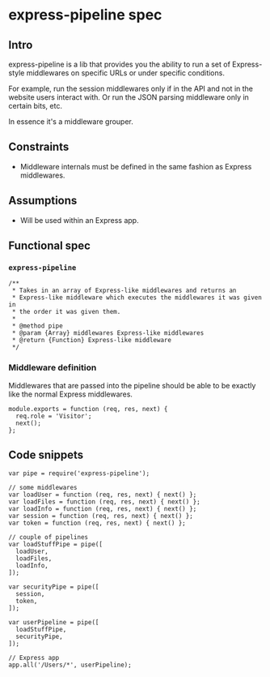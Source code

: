 # express-pipeline spec

## Intro

express-pipeline is a lib that provides you the ability to run a set of
Express-style middlewares on specific URLs or under specific conditions.

For example, run the session middlewares only if in the API and not in
the website users interact with.  Or run the JSON parsing middleware
only in certain bits, etc.

In essence it's a middleware grouper.

## Constraints

- Middleware internals must be defined in the same fashion as Express
  middlewares.

## Assumptions

- Will be used within an Express app.

## Functional spec

### `express-pipeline`

```
/**
 * Takes in an array of Express-like middlewares and returns an
 * Express-like middleware which executes the middlewares it was given in
 * the order it was given them.
 *
 * @method pipe
 * @param {Array} middlewares Express-like middlewares
 * @return {Function} Express-like middleware
 */
```

### Middleware definition

Middlewares that are passed into the pipeline should be able to be
exactly like the normal Express middlewares.

```
module.exports = function (req, res, next) {
  req.role = 'Visitor';
  next();
};
```

## Code snippets

```
var pipe = require('express-pipeline');

// some middlewares
var loadUser = function (req, res, next) { next() };
var loadFiles = function (req, res, next) { next() };
var loadInfo = function (req, res, next) { next() };
var session = function (req, res, next) { next() };
var token = function (req, res, next) { next() };

// couple of pipelines
var loadStuffPipe = pipe([
  loadUser,
  loadFiles,
  loadInfo,
]);

var securityPipe = pipe([
  session,
  token,
]);

var userPipeline = pipe([
  loadStuffPipe,
  securityPipe,
]);

// Express app
app.all('/Users/*', userPipeline);
```
